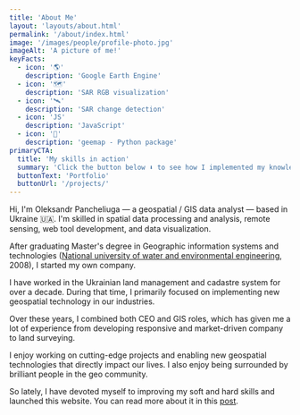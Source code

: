 ```yaml
---
title: 'About Me'
layout: 'layouts/about.html'
permalink: '/about/index.html'
image: '/images/people/profile-photo.jpg'
imageAlt: 'A picture of me!'
keyFacts:
  - icon: '🌎'
    description: 'Google Earth Engine'
  - icon: '🗺️'
    description: 'SAR RGB visualization'
  - icon: '🛰️'
    description: 'SAR change detection'
  - icon: 'JS'
    description: 'JavaScript'
  - icon: '🐍'
    description: 'geemap - Python package'
primaryCTA:
  title: 'My skills in action'
  summary: 'Click the button below ⬇️ to see how I implemented my knowledge in real-world cases.'
  buttonText: 'Portfolio'
  buttonUrl: '/projects/'
---
```


Hi, I'm Oleksandr Pancheliuga — a geospatial / GIS data analyst — based in Ukraine 🇺🇦. I'm skilled in spatial data processing and analysis, remote sensing, web tool development, and data visualization.

After graduating Master's degree in Geographic information systems and technologies ([National university of water and environmental engineering](https://nuwm.edu.ua/en/), 2008), I started my own company. 

I have worked in the Ukrainian land management and cadastre system for over a decade. During that time, I primarily focused on implementing new geospatial technology in our industries.

Over these years, I combined both CEO and GIS roles, which has given me a lot of experience from developing responsive and market-driven company to land surveying.

I enjoy working on cutting-edge projects and enabling new geospatial technologies that directly impact our lives. I also enjoy being surrounded by brilliant people in the geo community. 

So lately, I have devoted myself to improving my soft and hard skills and launched this website. You can read more about it in this [post](https://pancheliuga.com/blog/the-very-first-post/).
